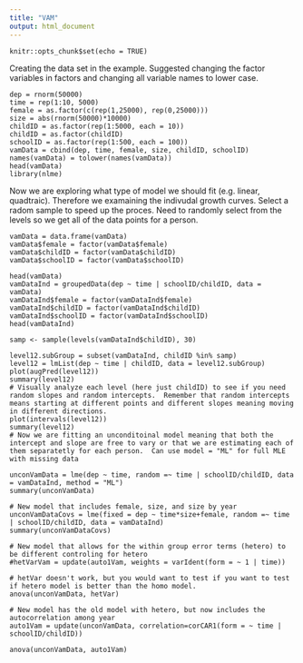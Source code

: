 ```yaml
---
title: "VAM"
output: html_document
---
```


```{r setup, include=FALSE}
knitr::opts_chunk$set(echo = TRUE)
```
Creating the data set in the example.  Suggested changing the factor variables in factors and changing all variable names to lower case.
```{r}
dep = rnorm(50000)
time = rep(1:10, 5000)
female = as.factor(c(rep(1,25000), rep(0,25000)))
size = abs(rnorm(50000)*10000)
childID = as.factor(rep(1:5000, each = 10))
childID = as.factor(childID)
schoolID = as.factor(rep(1:500, each = 100))
vamData = cbind(dep, time, female, size, childID, schoolID)
names(vamData) = tolower(names(vamData))
head(vamData)
library(nlme)
```
Now we are exploring what type of model we should fit (e.g. linear, quadtraic).  Therefore we examaining the indivudal growth curves.  Select a radom sample to speed up the proces.  Need to randomly select from the levels so we get all of the data points for a person.
```{r}
vamData = data.frame(vamData)
vamData$female = factor(vamData$female)
vamData$childID = factor(vamData$childID)
vamData$schoolID = factor(vamData$schoolID)

head(vamData)
vamDataInd = groupedData(dep ~ time | schoolID/childID, data = vamData)
vamDataInd$female = factor(vamDataInd$female)
vamDataInd$childID = factor(vamDataInd$childID)
vamDataInd$schoolID = factor(vamDataInd$schoolID)
head(vamDataInd)

samp <- sample(levels(vamDataInd$childID), 30)

level12.subGroup = subset(vamDataInd, childID %in% samp)
level12 = lmList(dep ~ time | childID, data = level12.subGroup)
plot(augPred(level12))
summary(level12)
# Visually analyze each level (here just childID) to see if you need random slopes and random intercepts.  Remember that random intercepts means starting at different points and different slopes meaning moving in different directions. 
plot(intervals(level12))
summary(level12)
# Now we are fitting an unconditoinal model meaning that both the intercept and slope are free to vary or that we are estimating each of them separatetly for each person.  Can use model = "ML" for full MLE with missing data

unconVamData = lme(dep ~ time, random =~ time | schoolID/childID, data = vamDataInd, method = "ML")
summary(unconVamData)

# New model that includes female, size, and size by year
unconVamDataCovs = lme(fixed = dep ~ time*size+female, random =~ time | schoolID/childID, data = vamDataInd)
summary(unconVamDataCovs)

# New model that allows for the within group error terms (hetero) to be different controling for hetero
#hetVarVam = update(auto1Vam, weights = varIdent(form = ~ 1 | time))

# hetVar doesn't work, but you would want to test if you want to test if hetero model is better than the homo model. 
anova(unconVamData, hetVar)

# New model has the old model with hetero, but now includes the autocorrelation among year
auto1Vam = update(unconVamData, correlation=corCAR1(form = ~ time | schoolID/childID))

anova(unconVamData, auto1Vam)

```



